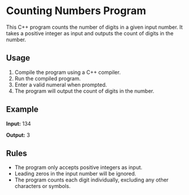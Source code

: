 # Counting Numbers Program

This C++ program counts the number of digits in a given input number. It takes a positive integer as input and outputs the count of digits in the number.

## Usage

1. Compile the program using a C++ compiler.
2. Run the compiled program.
3. Enter a valid numeral when prompted.
4. The program will output the count of digits in the number.
## Example

**Input:**
134

**Output:**
3

## Rules
- The program only accepts positive integers as input.
- Leading zeros in the input number will be ignored.
- The program counts each digit individually, excluding any other characters or symbols.

